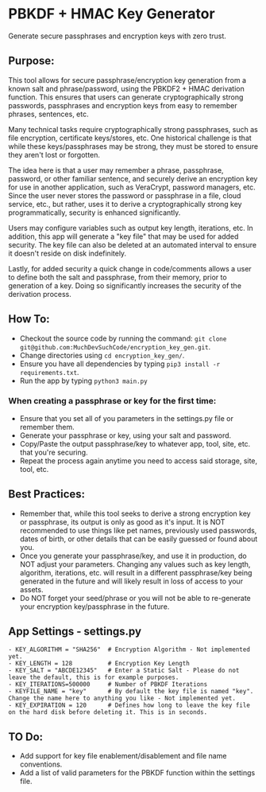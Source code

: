 # PBKDF + HMAC Key Generator
Generate secure passphrases and encryption keys with zero trust.

## Purpose:
This tool allows for secure passphrase/encryption key generation from a known salt and phrase/password, using the PBKDF2 + HMAC derivation function. This ensures that users can generate cryptographically strong passwords, passphrases and encryption keys from easy to remember phrases, sentences, etc. 

Many technical tasks require cryptographically strong passphrases, such as file encryption, certificate keys/stores, etc. One historical challenge is that while these keys/passphrases may be strong, they must be stored to ensure they aren't lost or forgotten.

The idea here is that a user may remember a phrase, passphrase, password, or other familiar sentence, and securely derive an encryption key for use in another application, such as VeraCrypt, password managers, etc. Since the user never stores the password or passphrase in a file, cloud service, etc., but rather, uses it to derive a cryptographically strong key programmatically, security is enhanced significantly. 

Users may configure variables such as output key length, iterations, etc. In addition, this app will generate a "key file" that may be used for added security. The key file can also be deleted at an automated interval to ensure it doesn't reside on disk indefinitely. 

Lastly, for added security a quick change in code/comments allows a user to define both the salt and passphrase, from their memory, prior to generation of a key. Doing so significantly increases the security of the derivation process.

## How To:
- Checkout the source code by running the command: `git clone git@github.com:MuchDevSuchCode/encryption_key_gen.git`. 
- Change directories using `cd encryption_key_gen/`.
- Ensure you have all dependencies by typing `pip3 install -r requirements.txt`.
- Run the app by typing `python3 main.py`

### When creating a passphrase or key for the first time:
- Ensure that you set all of you parameters in the settings.py file or remember them.
- Generate your passphrase or key, using your salt and password.
- Copy/Paste the output passphrase/key to whatever app, tool, site, etc. that you're securing.
- Repeat the process again anytime you need to access said storage, site, tool, etc. 

## Best Practices:
- Remember that, while this tool seeks to derive a strong encryption key or passphrase, its output is only as good as it's input. It is NOT recommended to use things like pet names, previously used passwords, dates of birth, or other details that can be easily guessed or found about you. 
- Once you generate your passphrase/key, and use it in production, do NOT adjust your parameters. Changing any values such as key length, algorithm, iterations, etc. will result in a different passphrase/key being generated in the future and will likely result in loss of access to your assets. 
- Do NOT forget your seed/phrase or you will not be able to re-generate your encryption key/passphrase in the future. 

## App Settings - settings.py 
```
- KEY_ALGORITHM = "SHA256"  # Encryption Algorithm - Not implemented yet.
- KEY_LENGTH = 128          # Encryption Key Length
- KEY_SALT = "ABCDE12345"   # Enter a Static Salt - Please do not leave the default, this is for example purposes.
- KEY_ITERATIONS=500000     # Number of PBKDF Iterations
- KEYFILE_NAME = "key"      # By default the key file is named "key". Change the name here to anything you like - Not implemented yet.
- KEY_EXPIRATION = 120      # Defines how long to leave the key file on the hard disk before deleting it. This is in seconds.
```

## TO Do:
- Add support for key file enablement/disablement and file name conventions.
- Add a list of valid parameters for the PBKDF function within the settings file.
